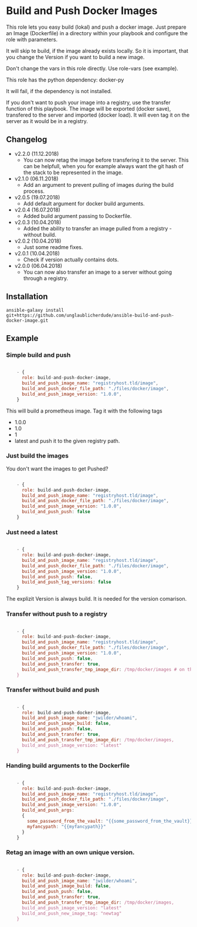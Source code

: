 # Build and Push Docker Images

This role lets you easy build (lokal) and push a docker image. Just prepare an Image (Dockerfile) in a directory within your playbook and configure the role with parameters.

It will skip te build, if the image already exists locally. So it is important, that you change the Version if you want to build a new image.

Don't change the vars in this role directly. Use role-vars (see example).

This role has the python dependency:
docker-py

It will fail, if the dependency is not installed.

If you don't want to push your image into a registry, use the transfer function of this playbook. The image will be exported (docker save), transfered to the server and imported (docker load). It will even tag it on the server as it would be in a registry.

## Changelog

* v2.2.0 (11.12.2018)
  * You can now retag the image before transfering it to the server.
    This can be helpfull, when you for example always want the git hash of the stack to be represented in the image.
* v2.1.0 (06.11.2018)
  * Add an argument to prevent pulling of images during the build process.
* v2.0.5 (19.07.2018)
  * Add default argument for docker build arguments.
* v2.0.4 (16.07.2018)
  * Added build argument passing to Dockerfile.
* v2.0.3 (10.04.2018)
  * Added the ability to transfer an image pulled from a registry - without build.
* v2.0.2 (10.04.2018)
  * Just some readme fixes.
* v2.0.1 (10.04.2018)
  * Check if version actually contains dots.
* v2.0.0 (06.04.2018)
  * You can now also transfer an image to a server without going through a registry.

## Installation

```ansible-galaxy install git+https://github.com/unglaublicherdude/ansible-build-and-push-docker-image.git```

## Example

### Simple build and push

```javascript

    - {
      role: build-and-push-docker-image,
      build_and_push_image_name: "registryhost.tld/image",
      build_and_push_docker_file_path: "./files/docker/image",
      build_and_push_image_version: "1.0.0",
    }

```

This will build a prometheus image. Tag it with the following tags
* 1.0.0
* 1.0
* 1
* latest
and push it to the given registry path.

### Just build the images

You don't want the images to get Pushed?

```javascript

    - {
      role: build-and-push-docker-image,
      build_and_push_image_name: "registryhost.tld/image",
      build_and_push_docker_file_path: "./files/docker/image",
      build_and_push_image_version: "1.0.0",
      build_and_push_push: false
    }

```

### Just need a latest

```javascript

    - {
      role: build-and-push-docker-image,
      build_and_push_image_name: "registryhost.tld/image",
      build_and_push_docker_file_path: "./files/docker/image",
      build_and_push_image_version: "1.0.0",
      build_and_push_push: false,
      build_and_push_tag_versions: false
    }

```

The explizit Version is always build. It is needed for the version comarison.

### Transfer without push to a registry

```javascript

    - {
      role: build-and-push-docker-image,
      build_and_push_image_name: "registryhost.tld/image",
      build_and_push_docker_file_path: "./files/docker/image",
      build_and_push_image_version: "1.0.0",
      build_and_push_push: false,
      build_and_push_transfer: true,
      build_and_push_transfer_tmp_image_dir: /tmp/docker/images # on the server
    }

```

### Transfer without build and push

```javascript

    - {
      role: build-and-push-docker-image,
      build_and_push_image_name: "jwilder/whoami",
      build_and_push_image_build: false,
      build_and_push_push: false,
      build_and_push_transfer: true,
      build_and_push_transfer_tmp_image_dir: /tmp/docker/images,
      build_and_push_image_version: "latest"
    }

```

### Handing build arguments to the Dockerfile

```javascript

    - {
      role: build-and-push-docker-image,
      build_and_push_image_name: "registryhost.tld/image",
      build_and_push_docker_file_path: "./files/docker/image",
      build_and_push_image_version: "1.0.0",
      build_and_push_args:
      {
        some_password_from_the_vault: "{{some_password_from_the_vault}}",
        myfancypath: "{{myfancypath}}"
      }
    }

```

### Retag an image with an own unique version.

```javascript

    - {
      role: build-and-push-docker-image,
      build_and_push_image_name: "jwilder/whoami",
      build_and_push_image_build: false,
      build_and_push_push: false,
      build_and_push_transfer: true,
      build_and_push_transfer_tmp_image_dir: /tmp/docker/images,
      build_and_push_image_version: "latest"
      build_and_push_new_image_tag: "newtag"
    }

```
